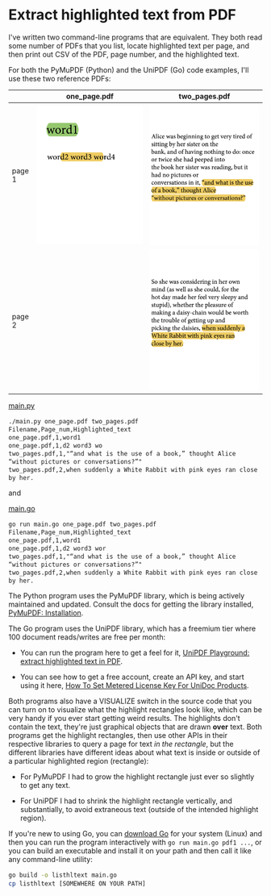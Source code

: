 # Extract highlighted text from PDF

<!-- _Full disclosure: I being paid as a consultant by UniDOC/UniPDF to answer this question and spread good will towards PDFs, Go, and UniPDF._ -->

I've written two command-line programs that are equivalent. They both read some number of PDFs that you list, locate highlighted text per page, and then print out CSV of the PDF, page number, and the highlighted text.

For both the PyMuPDF (Python) and the UniPDF (Go) code examples, I'll use these two reference PDFs:

|        | one_page.pdf                                    | two_pages.pdf                                            |
| ------ | ----------------------------------------------- | -------------------------------------------------------- |
| page 1 | ![one_page.pdf page one](./static/one_page.png) | ![two_pages.pdf page one](./static/two_pages_page_1.png) |
| page 2 |                                                 | ![two_pages.pdf page two](./static/two_pages_page_2.png) |

[main.py](./main.py)

```none
./main.py one_page.pdf two_pages.pdf 
Filename,Page_num,Highlighted_text
one_page.pdf,1,word1
one_page.pdf,1,d2 word3 wo
two_pages.pdf,1,"“and what is the use of a book,” thought Alice “without pictures or conversations?”"
two_pages.pdf,2,when suddenly a White Rabbit with pink eyes ran close by her.
```

and

[main.go](./main.go)

```none
go run main.go one_page.pdf two_pages.pdf 
Filename,Page_num,Highlighted_text
one_page.pdf,1,word1
one_page.pdf,1,d2 word3 wor
two_pages.pdf,1,"“and what is the use of a book,” thought Alice “without pictures or conversations?”"
two_pages.pdf,2,when suddenly a White Rabbit with pink eyes ran close by her.
```

The Python program uses the PyMuPDF library, which is being actively maintained and updated. Consult the docs for getting the library installed, [PyMuPDF: Installation](https://pymupdf.readthedocs.io/en/latest/installation.html).

The Go program uses the UniPDF library, which has a freemium tier where 100 document reads/writes are free per month:

- You can run the program here to get a feel for it, [UniPDF Playground: extract highlighted text in PDF](https://play.unidoc.io/p/c7d7e7f44265f889).  

- You can see how to get a free account, create an API key, and start using it here, [How To Set Metered License Key For UniDoc Products](https://www.youtube.com/watch?v=vzazZH55te4).

Both programs also have a VISUALIZE switch in the source code that you can turn on to visualize what the highlight rectangles look like, which can be very handy if you ever start getting weird results. The highlights don't contain the text, they're just graphical objects that are drawn **over** text. Both programs get the highlight rectangles, then use other APIs in their respective libraries to query a page for text _in the rectangle_, but the different libraries have different ideas about what text is inside or outside of a particular highlighted region (rectangle):

- For PyMuPDF I had to grow the highlight rectangle just ever so slightly to get any text.

- For UniPDF I had to shrink the highlight rectangle vertically, and substantially, to avoid extraneous text (outside of the intended highlight region).

If you're new to using Go, you can [download Go](https://go.dev/dl/) for your system (Linux) and then you can run the program interactively with `go run main.go pdf1 ...`, or you can build an executable and install it on your path and then call it like any command-line utility:

```sh
go build -o listhltext main.go
cp listhltext [SOMEWHERE ON YOUR PATH]
```
